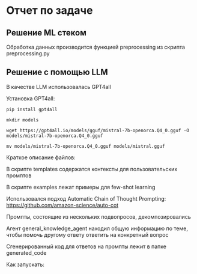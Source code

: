 # Отчет по задаче


## Решение ML стеком

Обработка данных производится функцией preprocessing из скрипта preprocessing.py

## Решение с помощью LLM


В качестве LLM использовалась GPT4all 

Установка GPT4all:

```
pip install gpt4all

mkdir models

wget https://gpt4all.io/models/gguf/mistral-7b-openorca.Q4_0.gguf -O models/mistral-7b-openorca.Q4_0.gguf

mv models/mistral-7b-openorca.Q4_0.gguf models/mistral.gguf
```


Краткое описание файлов:

В скрипте templates содержатся контексты для пользовательских промптов

В скрипте examples лежат примеры для few-shot learning



 Использовался подход Automatic Chain of Thought Prompting:
 https://github.com/amazon-science/auto-cot

Промпты, состоящие из нескольких подвопросов, декомпозировались

Агент general_knowledge_agent находил общую информацию по теме,
чтобы помочь другому ответу ответить на конкретный вопрос


Сгенерированный код для ответов на промпты лежит в папке generated_code

Как запускать: